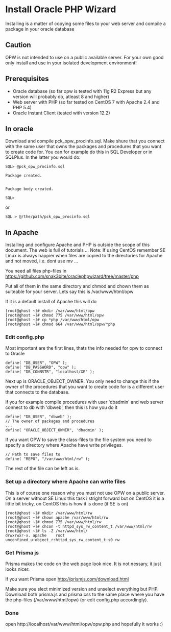 
# Install Oracle PHP Wizard
Installing is a matter of copying some files to your web server and compile a package in your oracle database

## Caution
OPW is not intended to use on a public available server. For your own good only install and use in your isolated development environment!

## Prerequisites
* Oracle database (so far opw is tested with 11g R2 Express but any version will probably do, atleast 8 and higher)
* Web server with PHP (so far tested on CentOS 7 with Apache 2.4 and PHP 5.4)
* Oracle Instant Client (tested with version 12.2)

## In oracle
Download and compile pck_opw_procinfo.sql. Make shure that you connect with the same user that owns the packages and procedures that you want to create code for. You can for example do this in SQL Developer or in SQLPlus. In the latter you would do: 
```
SQL> @pck_opw_procinfo.sql

Package created.


Package body created.

SQL> 
```
or
```
SQL > @/the/path/pck_opw_procinfo.sql
```

## In Apache
Installing and configure Apache and PHP is outside the scope of this document. The web is full of tutorials ...
Note: If using CentOS remember SE Linux is always happier when files are copied to the directories for Apache and not moved, i.e. dont use mv ...

You need all files php-files in
https://github.com/snak3bite/oraclephpwizard/tree/master/php

Put all of them in the same directory and chmod and chown them as suiteable for your server.
Lets say this is /var/www/html/opw

If it is a default install of Apache this will do
```
[root@ghost ~]# mkdir /var/www/html/opw
[root@ghost ~]# chmod 775 /var/www/html/opw
[root@ghost ~]# cp *php /var/www/html/opw
[root@ghost ~]# chmod 664 /var/www/html/opw/*php
```


### Edit config.php
Most important are the first lines, thats the info needed for opw to connect to Oracle
```
define( "DB_USER", "OPW" );
define( "DB_PASSWORD", "opw" );
define( "DB_CONNSTR", "localhost/XE" );
```

Next up is ORACLE_OBJECT_OWNER. You only need to change this if the owner of the procedures that you want to create code for is a different user that connects to the database.

If you for example compile procedures with user 'dbadmin' and web server connect to db with 'dbweb', then this is how you do it
```
define( "DB_USER", "dbweb" );
// The owner of packages and procedures
...
define( "ORACLE_OBJECT_OWNER", 'dbadmin' );
```
If you want OPW to save the class-files to the file system you need to specify a directory where Apache have write privileges.
```
// Path to save files to
define( "REPO", "/var/www/html/rw" );
```
The rest of the file can be left as is.

### Set up a directory where Apache can write files
This is of course one reason why you must not use OPW on a public server. On a server without SE Linux this task i stright forward but on CentOS it is a little bit tricky,
on CentOS this is how it is done (if SE is on)
```
[root@ghost ~]# mkdir /var/www/html/rw
[root@ghost ~]# chown apache /var/www/html/rw
[root@ghost ~]# chmod 775 /var/www/html/rw
[root@ghost ~]# chcon -t httpd_sys_rw_content_t /var/www/html/rw
[root@ghost ~]# ls -Z /var/www/html/
drwxrwxr-x. apache    root      unconfined_u:object_r:httpd_sys_rw_content_t:s0 rw
```
### Get Prisma js
Prisma makes the code on the web page look nice. It is not nessary, it just looks nicer.

If you want Prisma open http://prismjs.com/download.html

Make sure you slect minimized version and unselect everything but PHP. Download both prisma.js and prisma.css to the same place where you have the php-files (/var/www/html/opw)
(or edit config.php accordingly).

### Done
open http://localhost/var/www/html/opw/opw.php and hopefully it works :)
